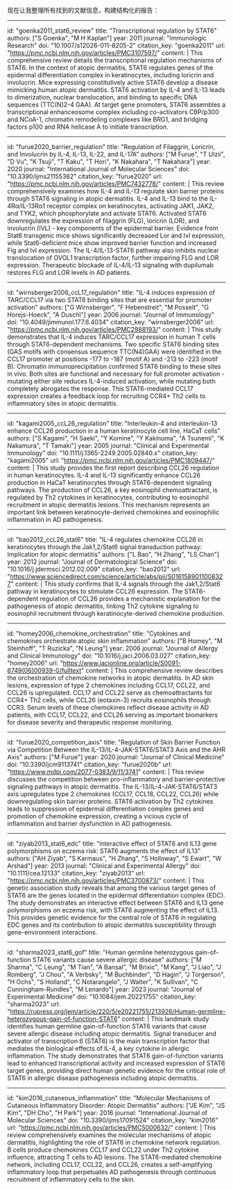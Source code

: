 现在让我整理所有找到的文献信息，构建结构化的报告：

----
id: "goenka2011_stat6_review"
title: "Transcriptional regulation by STAT6"
authors: ["S Goenka", "M H Kaplan"]
year: 2011
journal: "Immunologic Research"
doi: "10.1007/s12026-011-8205-2"
citation_key: "goenka2011"
url: "https://pmc.ncbi.nlm.nih.gov/articles/PMC3107597/"
content: |
  This comprehensive review details the transcriptional regulation mechanisms of STAT6. In the context of atopic dermatitis, STAT6 regulates genes of the epidermal differentiation complex in keratinocytes, including loricrin and involucrin. Mice expressing constitutively active STAT6 develop a disease mimicking human atopic dermatitis. STAT6 activation by IL-4 and IL-13 leads to dimerization, nuclear translocation, and binding to specific DNA sequences (TTC(N)2-4 GAA). At target gene promoters, STAT6 assembles a transcriptional enhanceosome complex including co-activators CBP/p300 and NCoA-1, chromatin remodeling complexes like BRG1, and bridging factors p100 and RNA helicase A to initiate transcription.

----
id: "furue2020_barrier_regulation"
title: "Regulation of Filaggrin, Loricrin, and Involucrin by IL-4, IL-13, IL-22, and IL-17A"
authors: ["M Furue", "T Ulzii", "D Vu", "K Tsuji", "T Kaku", "T Hori", "K Nakahara", "T Nakahara"]
year: 2020
journal: "International Journal of Molecular Sciences"
doi: "10.3390/ijms21155382"
citation_key: "furue2020"
url: "https://pmc.ncbi.nlm.nih.gov/articles/PMC7432778/"
content: |
  This review comprehensively examines how IL-4 and IL-13 regulate skin barrier proteins through STAT6 signaling in atopic dermatitis. IL-4 and IL-13 bind to the IL-4Rα/IL-13Rα1 receptor complex on keratinocytes, activating JAK1, JAK2, and TYK2, which phosphorylate and activate STAT6. Activated STAT6 downregulates the expression of filaggrin (FLG), loricrin (LOR), and involucrin (IVL) - key components of the epidermal barrier. Evidence from Stat6 transgenic mice shows significantly decreased Lor and Ivl expression, while Stat6-deficient mice show improved barrier function and increased Flg and Ivl expression. The IL-4/IL-13-STAT6 pathway also inhibits nuclear translocation of OVOL1 transcription factor, further impairing FLG and LOR expression. Therapeutic blockade of IL-4/IL-13 signaling with dupilumab restores FLG and LOR levels in AD patients.

----
id: "wirnsberger2006_ccL17_regulation"
title: "IL-4 induces expression of TARC/CCL17 via two STAT6 binding sites that are essential for promoter activation"
authors: ["G Wirnsberger", "F Hebenstreit", "M Posselt", "G Horejs-Hoeck", "A Duschl"]
year: 2006
journal: "Journal of Immunology"
doi: "10.4049/jimmunol.177.6.4034"
citation_key: "wirnsberger2006"
url: "https://pmc.ncbi.nlm.nih.gov/articles/PMC2988193/"
content: |
  This study demonstrates that IL-4 induces TARC/CCL17 expression in human T cells through STAT6-dependent mechanisms. Two specific STAT6 binding sites (GAS motifs with consensus sequence TTC(N4)GAA) were identified in the CCL17 promoter at positions -177 to -187 (motif A) and -213 to -223 (motif B). Chromatin immunoprecipitation confirmed STAT6 binding to these sites in vivo. Both sites are functional and necessary for full promoter activation - mutating either site reduces IL-4-induced activation, while mutating both completely abrogates the response. This STAT6-mediated CCL17 expression creates a feedback loop for recruiting CCR4+ Th2 cells to inflammatory sites in atopic dermatitis.

----
id: "kagami2005_ccL26_regulation"
title: "Interleukin-4 and interleukin-13 enhance CCL26 production in a human keratinocyte cell line, HaCaT cells"
authors: ["S Kagami", "H Saeki", "Y Komine", "Y Kakinuma", "A Tsunemi", "K Nakamura", "T Tamaki"]
year: 2005
journal: "Clinical and Experimental Immunology"
doi: "10.1111/j.1365-2249.2005.02840.x"
citation_key: "kagami2005"
url: "https://pmc.ncbi.nlm.nih.gov/articles/PMC1809447/"
content: |
  This study provides the first report describing CCL26 regulation in human keratinocytes. IL-4 and IL-13 significantly enhance CCL26 production in HaCaT keratinocytes through STAT6-dependent signaling pathways. The production of CCL26, a key eosinophil chemoattractant, is regulated by Th2 cytokines in keratinocytes, contributing to eosinophil recruitment in atopic dermatitis lesions. This mechanism represents an important link between keratinocyte-derived chemokines and eosinophilic inflammation in AD pathogenesis.

----
id: "bao2012_ccL26_stat6"
title: "IL-4 regulates chemokine CCL26 in keratinocytes through the Jak1,2/Stat6 signal transduction pathway: Implication for atopic dermatitis"
authors: ["L Bao", "H Zhang", "LS Chan"]
year: 2012
journal: "Journal of Dermatological Science"
doi: "10.1016/j.jdermsci.2012.02.009"
citation_key: "bao2012"
url: "https://www.sciencedirect.com/science/article/abs/pii/S0161589011008327"
content: |
  This study confirms that IL-4 signals through the Jak1,2/Stat6 pathway in keratinocytes to stimulate CCL26 expression. The STAT6-dependent regulation of CCL26 provides a mechanistic explanation for the pathogenesis of atopic dermatitis, linking Th2 cytokine signaling to eosinophil recruitment through keratinocyte-derived chemokine production.

----
id: "homey2006_chemokine_orchestration"
title: "Cytokines and chemokines orchestrate atopic skin inflammation"
authors: ["B Homey", "M Steinhoff", "T Ruzicka", "N Leung"]
year: 2006
journal: "Journal of Allergy and Clinical Immunology"
doi: "10.1016/j.jaci.2006.03.027"
citation_key: "homey2006"
url: "https://www.jacionline.org/article/S0091-6749(06)00939-0/fulltext"
content: |
  This comprehensive review describes the orchestration of chemokine networks in atopic dermatitis. In AD skin lesions, expression of type 2 chemokines including CCL17, CCL22, and CCL26 is upregulated. CCL17 and CCL22 serve as chemoattractants for CCR4+ Th2 cells, while CCL26 (eotaxin-3) recruits eosinophils through CCR3. Serum levels of these chemokines reflect disease activity in AD patients, with CCL17, CCL22, and CCL26 serving as important biomarkers for disease severity and therapeutic response monitoring.

----
id: "furue2020_competition_axis"
title: "Regulation of Skin Barrier Function via Competition Between the IL-13/IL-4-JAK-STAT6/STAT3 Axis and the AHR Axis"
authors: ["M Furue"]
year: 2020
journal: "Journal of Clinical Medicine"
doi: "10.3390/jcm9113741"
citation_key: "furue2020b"
url: "https://www.mdpi.com/2077-0383/9/11/3741"
content: |
  This review discusses the competition between pro-inflammatory and barrier-protective signaling pathways in atopic dermatitis. The IL-13/IL-4-JAK-STAT6/STAT3 axis upregulates type 2 chemokines (CCL17, CCL18, CCL22, CCL26) while downregulating skin barrier proteins. STAT6 activation by Th2 cytokines leads to suppression of epidermal differentiation complex genes and promotion of chemokine expression, creating a vicious cycle of inflammation and barrier dysfunction in AD pathogenesis.

----
id: "ziyab2013_stat6_edc"
title: "Interactive effect of STAT6 and IL13 gene polymorphisms on eczema risk: STAT6 augments the effect of IL13"
authors: ["AH Ziyab", "S Karmaus", "H Zhang", "S Holloway", "S Ewart", "W Arshad"]
year: 2013
journal: "Clinical and Experimental Allergy"
doi: "10.1111/cea.12133"
citation_key: "ziyab2013"
url: "https://pmc.ncbi.nlm.nih.gov/articles/PMC3700873/"
content: |
  This genetic association study reveals that among the various target genes of STAT6 are the genes located in the epidermal differentiation complex (EDC). The study demonstrates an interactive effect between STAT6 and IL13 gene polymorphisms on eczema risk, with STAT6 augmenting the effect of IL13. This provides genetic evidence for the central role of STAT6 in regulating EDC genes and its contribution to atopic dermatitis susceptibility through gene-environment interactions.

----
id: "sharma2023_stat6_gof"
title: "Human germline heterozygous gain-of-function STAT6 variants cause severe allergic disease"
authors: ["M Sharma", "C Leung", "M Tian", "A Bansal", "M Brixic", "M Kang", "J Liao", "J Romberg", "J Chou", "A Verbsky", "M Buchbinder", "D Hagin", "J Torgerson", "H Ochs", "S Holland", "C Notarangelo", "J Walter", "K Sullivan", "C Cunningham-Rundles", "M Lenardo"]
year: 2023
journal: "Journal of Experimental Medicine"
doi: "10.1084/jem.20221755"
citation_key: "sharma2023"
url: "https://rupress.org/jem/article/220/5/e20221755/213926/Human-germline-heterozygous-gain-of-function-STAT6"
content: |
  This landmark study identifies human germline gain-of-function STAT6 variants that cause severe allergic disease including atopic dermatitis. Signal transducer and activator of transcription 6 (STAT6) is the main transcription factor that mediates the biological effects of IL-4, a key cytokine in allergic inflammation. The study demonstrates that STAT6 gain-of-function variants lead to enhanced transcriptional activity and increased expression of STAT6 target genes, providing direct human genetic evidence for the critical role of STAT6 in allergic disease pathogenesis including atopic dermatitis.

----
id: "kim2016_cutaneous_inflammation"
title: "Molecular Mechanisms of Cutaneous Inflammatory Disorder: Atopic Dermatitis"
authors: ["JE Kim", "JS Kim", "DH Cho", "H Park"]
year: 2016
journal: "International Journal of Molecular Sciences"
doi: "10.3390/ijms17091524"
citation_key: "kim2016"
url: "https://pmc.ncbi.nlm.nih.gov/articles/PMC5000632/"
content: |
  This review comprehensively examines the molecular mechanisms of atopic dermatitis, highlighting the role of STAT6 in chemokine network regulation. B cells produce chemokines CCL17 and CCL22 under Th2 cytokine influence, attracting T cells to AD lesions. The STAT6-mediated chemokine network, including CCL17, CCL22, and CCL26, creates a self-amplifying inflammatory loop that perpetuates AD pathogenesis through continuous recruitment of inflammatory cells to the skin.
